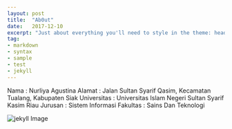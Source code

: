```yaml
---
layout: post
title:  "Ab0ut"
date:   2017-12-10
excerpt: "Just about everything you'll need to style in the theme: headings, paragraphs, blockquotes, tables, code blocks, and more."
tag:
- markdown
- syntax
- sample
- test
- jekyll
---
```


Nama        : Nurliya Agustina
Alamat      : Jalan Sultan Syarif Qasim, Kecamatan Tualang, Kabupaten Siak
Universitas : Universitas Islam Negeri Sultan Syarif Kasim Riau
Jurusan     : Sistem Informasi
Fakultas    : Sains Dan Teknologi



![jekyll Image](https://uin-suska.ac.id/)
